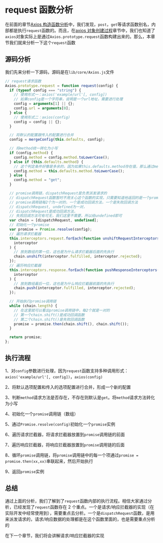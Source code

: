 # request 函数分析

在前面的章节[Axios 构造函数分析](/analysis/01-axios-form)中，我们发现，`post`，`get`等请求函数别名，内部都是执行`request`函数的。而且，在[axios 对象创建过程](/analysis/01-instance-create)章节中，我们也知道了`axios`对象实际上是通过`Axios.prototype.request`函数构建出来的。那么，本章节我们就来分析一下这个`request`函数

## 源码分析

我们先来分析一下源码，源码是在`lib/core/Axios.js`文件

```javascript
// request请求函数
Axios.prototype.request = function request(config) {
  if (typeof config === "string") {
    // 使用形式一：axios('example/url'[, config])
    // 如果config是一个字符串，说明是一个url地址，需要进行处理
    config = arguments[1] || {};
    config.url = arguments[0];
  } else {
    // 使用形式二：axios(config)
    config = config || {};
  }

  // 将默认的配置跟传入的配置进行合并
  config = mergeConfig(this.defaults, config);

  // 将method统一转化为小写
  if (config.method) {
    config.method = config.method.toLowerCase();
  } else if (this.defaults.method) {
    // 这个判定条件好像是多余的，因为如果this.defaults.method存在值，那么通过mergeConfig之后config也一定会存在值
    config.method = this.defaults.method.toLowerCase();
  } else {
    config.method = "get";
  }

  // promise调用链，dispatchRequest是负责派发请求的
  // dispatchRequest函数暂时不用关心这个函数的实现，只需要知道他返回的是一个promise即可
  // promise调用链每2个为一对的，一个是成功回调方法，一个是失败回调方法
  // dispatchRequest, undefined为一对，
  // dispatchRequest是成功回调方法，
  // 失败回调方法可有可无，我们这里不需要，所以给undefined即可
  var chain = [dispatchRequest, undefined];
  // 初始化一个promise
  var promise = Promise.resolve(config);
  // 遍历请求拦截器
  this.interceptors.request.forEach(function unshiftRequestInterceptors(
    interceptor
  ) {
    // 放到数组的第一位，这也是为什么请求拦截器后面的先执行
    chain.unshift(interceptor.fulfilled, interceptor.rejected);
  });
  // 遍历响应拦截器
  this.interceptors.response.forEach(function pushResponseInterceptors(
    interceptor
  ) {
    // 放到数组最后一位，这也是为什么响应拦截器前面的先执行
    chain.push(interceptor.fulfilled, interceptor.rejected);
  });

  // 开始执行promise调用链
  while (chain.length) {
    // 在这里就可以看出promise调用链中，每2个就是一对的
    // 第一个chain.shift()是成功回调函数
    // 第二个chain.shift()是失败回调函数
    promise = promise.then(chain.shift(), chain.shift());
  }

  return promise;
};
```

## 执行流程

1、对`config`参数进行处理，因为`request`函数支持多种调用形式：`axios('example/url'[, config])`，`axios(config)`

2、将默认选项配置和传入的选项配置进行合并，形成一个新的配置

3、判断`method`请求方法是否存在，不存在则默认是`get`。将`method`请求方法转化为小写

4、初始化一个`promise`调用链（数组）

5、通过`Promise.resolve(config)`初始化一个`promise`实例

6、遍历请求拦截器，将请求拦截器放置到`promise`调用链的前面

7、遍历响应拦截器，将响应拦截器放置到`promise`调用链的后面

8、循环`promise`调用链，将`promise`调用链中的每一个项通过`promise = promise.then(xx,xx)`串联起来，然后开始执行

9、返回`promise`实例

## 总结

通过上面的分析，我们了解到了`request`函数内部的执行流程。相信大家通过分析，已经发现了`request`函数存在 2 个重点。一个是请求/响应拦截器的实现（在实际开发中经常使用到），需要重点去分析。一个是`dispatchRequest`函数，是用来派发请求的，请求/响应数据的处理都是在这个函数里面的，也是需要重点分析的

在下一个章节，我们将会讲解请求/响应拦截器的实现

